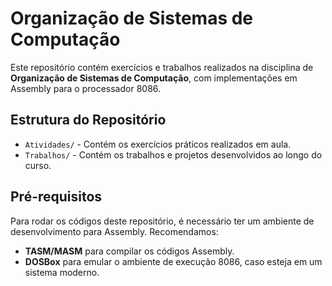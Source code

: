 # Organização de Sistemas de Computação

Este repositório contém exercícios e trabalhos realizados na disciplina de **Organização de Sistemas de Computação**, com implementações em Assembly para o processador 8086.

## Estrutura do Repositório

- `Atividades/` - Contém os exercícios práticos realizados em aula.
- `Trabalhos/` - Contém os trabalhos e projetos desenvolvidos ao longo do curso.

## Pré-requisitos

Para rodar os códigos deste repositório, é necessário ter um ambiente de desenvolvimento para Assembly. Recomendamos:

- **TASM/MASM** para compilar os códigos Assembly.
- **DOSBox** para emular o ambiente de execução 8086, caso esteja em um sistema moderno.

